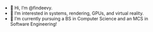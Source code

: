 - 👋 Hi, I’m @findeevy.
- 👀 I’m interested in systems, rendering, GPUs, and virtual reality.
- 🌱 I’m currently pursuing a BS in Computer Science and an MCS in Software Engineering!
